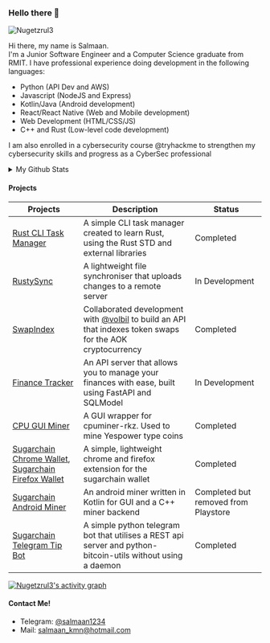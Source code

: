 ### Hello there 👋

<p align="left"> <img src="https://komarev.com/ghpvc/?username=Nugetzrul3&label=Profile%20views&color=0e75b6&style=flat" alt="Nugetzrul3" /> </p>

Hi there, my name is Salmaan.<br />
I'm a Junior Software Engineer and a Computer Science graduate from RMIT.
I have professional experience doing development in the following languages:
* Python (API Dev and AWS)
* Javascript (NodeJS and Express)
* Kotlin/Java (Android development)
* React/React Native (Web and Mobile development)
* Web Development (HTML/CSS/JS)
* C++ and Rust (Low-level code development)

I am also enrolled in a cybersecurity course @tryhackme to strengthen my cybersecurity skills and progress as a CyberSec professional

<details>
<summary>My Github Stats</summary>
<br />
<table>
  <tr>
    <td align="center" style="padding=0;width=50%;">
      <img align="center" style="padding=0;" src="https://github-readme-stats.vercel.app/api/?username=Nugetzrul3&show_icons=true&title_color=abeb0c&text_color=fa4c46&bg_color=00000000&hide_border=true&icon_color=4F8CC9&hide_title=true&count_private=true"/>
    </td>
    <td align="center" style="padding=0;width=50%;">
      <img align="center" style="padding=0;" src="https://github-readme-stats.vercel.app/api/top-langs/?username=Nugetzrul3&layout=compact&title_color=abeb0c&text_color=fa4c46&bg_color=00000000&hide_border=true&icon_color=4F8CC9&hide_title=true&count_private=true"/>
    </td>
  </tr>
</table>
</details>

#### Projects

Projects | Description | Status
-------- | ----------- | ------
[Rust CLI Task Manager](https://github.com/Nugetzrul3/TaskManager-Rust-CLI)|A simple CLI task manager created to learn Rust, using the Rust STD and external libraries|Completed
[RustySync](https://github.com/Nugetzrul3/RustySync)|A lightweight file synchroniser that uploads changes to a remote server|In Development
[SwapIndex](https://github.com/AokChain/SwapIndex)|Collaborated development with [@volbil](https://github.com/volbil) to build an API that indexes token swaps for the AOK cryptocurrency|Completed
[Finance Tracker](https://github.com/Nugetzrul3/FinanceTracker-Project)|An API server that allows you to manage your finances with ease, built using FastAPI and SQLModel|In Development
[CPU GUI Miner](https://github.com/Nugetzrul3/CPU-GUI-Miner)|A GUI wrapper for cpuminer-rkz. Used to mine Yespower type coins|Completed
[Sugarchain Chrome Wallet](https://github.com/Nugetzrul3/Sugarchain-Chrome-Wallet), [Sugarchain Firefox Wallet](https://github.com/Nugetzrul3/Sugarchain-Firefox-Wallet)|A simple, lightweight chrome and firefox extension for the sugarchain wallet|Completed
[Sugarchain Android Miner](https://github.com/Nugetzrul3/Sugarchain-Android-Miner)|An android miner written in Kotlin for GUI and a C++ miner backend|Completed but removed from Playstore
[Sugarchain Telegram Tip Bot](https://github.com/Nugetzrul3/SugarchainTGBot)|A simple python telegram bot that utilises a REST api server and python-bitcoin-utils without using a daemon|Completed
<!-- https://github.com/ashutosh00710/github-readme-activity-graph -->
<a href="https://github.com/Nugetzrul3/Nugetzrul3"><img alt="Nugetzrul3's activity graph" src="https://github-readme-activity-graph.vercel.app/graph?username=Nugetzrul3&bg_color=0e2239&color=58a6ff&line=114a88&point=58a6ff&hide_border=true" /></a>

#### Contact Me!
- Telegram: [@salmaan1234](https://telegram.me/salmaan1234)
- Mail: salmaan_kmn@hotmail.com
<!--
**Nugetzrul3/Nugetzrul3** is a ✨ _special_ ✨ repository because its `README.md` (this file) appears on your GitHub profile.
-->
